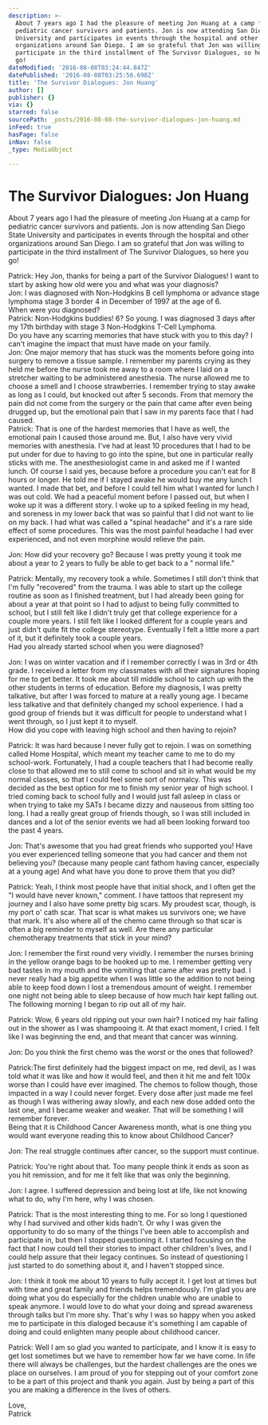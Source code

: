 ```yaml
---
description: >-
  About 7 years ago I had the pleasure of meeting Jon Huang at a camp for
  pediatric cancer survivors and patients. Jon is now attending San Diego State
  University and participates in events through the hospital and other
  organizations around San Diego. I am so grateful that Jon was willing to
  participate in the third installment of The Survivor Dialogues, so here you
  go!
dateModified: '2016-08-08T03:24:44.847Z'
datePublished: '2016-08-08T03:25:56.698Z'
title: 'The Survivor Dialogues: Jon Huang'
author: []
publisher: {}
via: {}
starred: false
sourcePath: _posts/2016-08-08-the-survivor-dialogues-jon-huang.md
inFeed: true
hasPage: false
inNav: false
_type: MediaObject

---
```

# The Survivor Dialogues: Jon Huang

About 7 years ago I had the pleasure of meeting Jon Huang at a camp for pediatric cancer survivors and patients. Jon is now attending San Diego State University and participates in events through the hospital and other organizations around San Diego. I am so grateful that Jon was willing to participate in the third installment of The Survivor Dialogues, so here you go!

Patrick: Hey Jon, thanks for being a part of the Survivor Dialogues! I want to start by asking how old were you and what was your diagnosis?  
Jon: I was diagnosed with Non-Hodgkins B cell lymphoma or advance stage lymphoma stage 3 border 4 in December of 1997 at the age of 6\.   
When were you diagnosed?  
Patrick: Non-Hodgkins buddies! 6? So young. I was diagnosed 3 days after my 17th birthday with stage 3 Non-Hodgkins T-Cell Lymphoma.  
Do you have any scarring memories that have stuck with you to this day? I can't imagine the impact that must have made on your family.  
Jon: One major memory that has stuck was the moments before going into surgery to remove a tissue sample. I remember my parents crying as they held me before the nurse took me away to a room where I laid on a stretcher waiting to be administered anesthesia. The nurse allowed me to choose a smell and I choose strawberries. I remember trying to stay awake as long as I could, but knocked out after 5 seconds. From that memory the pain did not come from the surgery or the pain that came after even being drugged up, but the emotional pain that I saw in my parents face that I had caused.  
Patrick: That is one of the hardest memories that I have as well, the emotional pain I caused those around me. But, I also have very vivid memories with anesthesia. I've had at least 10 procedures that I had to be put under for due to having to go into the spine, but one in particular really sticks with me. The anesthesiologist came in and asked me if I wanted lunch. Of course I said yes, because before a procedure you can't eat for 8 hours or longer. He told me if I stayed awake he would buy me any lunch I wanted. I made that bet, and before I could tell him what I wanted for lunch I was out cold. We had a peaceful moment before I passed out, but when I woke up it was a different story. I woke up to a spiked feeling in my head, and soreness in my lower back that was so painful that I did not want to lie on my back. I had what was called a "spinal headache" and it's a rare side effect of some procedures. This was the most painful headache I had ever experienced, and not even morphine would relieve the pain.

Jon: How did your recovery go? Because I was pretty young it took me about a year to 2 years to fully be able to get back to a " normal life."

Patrick: Mentally, my recovery took a while. Sometimes I still don't think that I'm fully "recovered" from the trauma. I was able to start up the college routine as soon as I finished treatment, but I had already been going for about a year at that point so I had to adjust to being fully committed to school, but I still felt like I didn't truly get that college experience for a couple more years. I still felt like I looked different for a couple years and just didn't quite fit the college stereotype. Eventually I felt a little more a part of it, but it definitely took a couple years.  
Had you already started school when you were diagnosed?

Jon: I was on winter vacation and if I remember correctly I was in 3rd or 4th grade. I received a letter from my classmates with all their signatures hoping for me to get better. It took me about till middle school to catch up with the other students in terms of education. Before my diagnosis, I was pretty talkative, but after I was forced to mature at a really young age. I became less talkative and that definitely changed my school experience. I had a good group of friends but it was difficult for people to understand what I went through, so I just kept it to myself.  
How did you cope with leaving high school and then having to rejoin?

Patrick: It was hard because I never fully got to rejoin. I was on something called Home Hospital, which meant my teacher came to me to do my school-work. Fortunately, I had a couple teachers that I had become really close to that allowed me to still come to school and sit in what would be my normal classes, so that I could feel some sort of normalcy. This was decided as the best option for me to finish my senior year of high school. I tried coming back to school fully and I would just fall asleep in class or when trying to take my SATs I became dizzy and nauseous from sitting too long. I had a really great group of friends though, so I was still included in dances and a lot of the senior events we had all been looking forward too the past 4 years.

Jon: That's awesome that you had great friends who supported you! Have you ever experienced telling someone that you had cancer and them not believing you? (because many people cant fathom having cancer, especially at a young age) And what have you done to prove them that you did?

Patrick: Yeah, I think most people have that initial shock, and I often get the "I would have never known," comment. I have tattoos that represent my journey and I also have some pretty big scars. My proudest scar, though, is my port o' cath scar. That scar is what makes us survivors one; we have that mark. It's also where all of the chemo came through so that scar is often a big reminder to myself as well. Are there any particular chemotherapy treatments that stick in your mind?

Jon: I remember the first round very vividly. I remember the nurses brining in the yellow orange bags to be hooked up to me. I remember getting very bad tastes in my mouth and the vomiting that came after was pretty bad. I never really had a big appetite when I was little so the addition to not being able to keep food down I lost a tremendous amount of weight. I remember one night not being able to sleep because of how much hair kept falling out. The following morning I began to rip out all of my hair.

Patrick: Wow, 6 years old ripping out your own hair? I noticed my hair falling out in the shower as I was shampooing it. At that exact moment, I cried. I felt like I was beginning the end, and that meant that cancer was winning.

Jon: Do you think the first chemo was the worst or the ones that followed?

Patrick:The first definitely had the biggest impact on me, red devil, as I was told what it was like and how it would feel, and then it hit me and felt 100x worse than I could have ever imagined. The chemos to follow though, those impacted in a way I could never forget. Every dose after just made me feel as though I was withering away slowly, and each new dose added onto the last one, and I became weaker and weaker. That will be something I will remember forever.  
Being that it is Childhood Cancer Awareness month, what is one thing you would want everyone reading this to know about Childhood Cancer?

Jon: The real struggle continues after cancer, so the support must continue.

Patrick: You're right about that. Too many people think it ends as soon as you hit remission, and for me it felt like that was only the beginning.

Jon: I agree. I suffered depression and being lost at life, like not knowing what to do, why I'm here, why I was chosen.

Patrick: That is the most interesting thing to me. For so long I questioned why I had survived and other kids hadn't. Or why I was given the opportunity to do so many of the things I've been able to accomplish and participate in, but then I stopped questioning it. I started focusing on the fact that I now could tell their stories to impact other children's lives, and I could help assure that their legacy continues. So instead of questioning I just started to do something about it, and I haven't stopped since.

Jon: I think it took me about 10 years to fully accept it. I get lost at times but with time and great family and friends helps tremendously. I'm glad you are doing what you do especially for the children unable who are unable to speak anymore. I would love to do what your doing and spread awareness through talks but I'm more shy. That's why I was so happy when you asked me to participate in this dialoged because it's something I am capable of doing and could enlighten many people about childhood cancer.

Patrick: Well I am so glad you wanted to participate, and I know it is easy to get lost sometimes but we have to remember how far we have come. In life there will always be challenges, but the hardest challenges are the ones we place on ourselves. I am proud of you for stepping out of your comfort zone to be a part of this project and thank you again. Just by being a part of this you are making a difference in the lives of others.

Love,  
Patrick